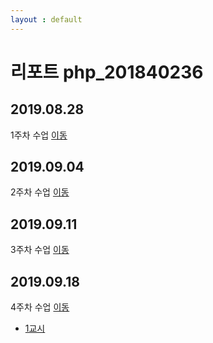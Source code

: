 ```yaml
---
layout : default
---
```

# 리포트 php_201840236

## 2019.08.28
1주차 수업 [이동](./01)

## 2019.09.04
2주차 수업 [이동](./02/lecture_02)

## 2019.09.11
3주차 수업 [이동](./03)

## 2019.09.18
4주차 수업 [이동](./04)

* [1교시](01)